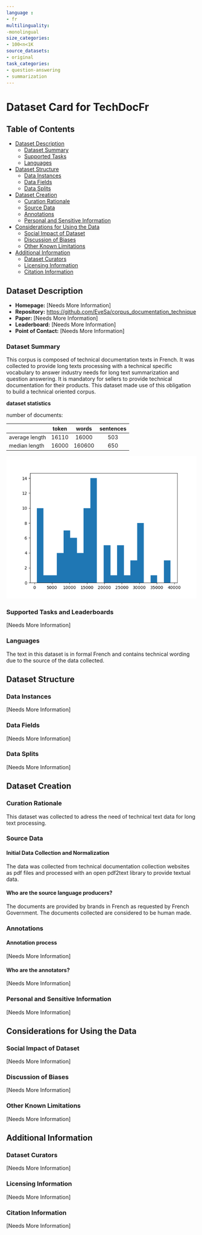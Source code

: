 ```yaml
---
language :
- fr
multilinguality:
-monolingual
size_categories:
- 100<n<1K
source_datasets:
- original
task_categories:
- question-answering
- summarization
---
```


# Dataset Card for TechDocFr

## Table of Contents
- [Dataset Description](#dataset-description)
  - [Dataset Summary](#dataset-summary)
  - [Supported Tasks](#supported-tasks-and-leaderboards)
  - [Languages](#languages)
- [Dataset Structure](#dataset-structure)
  - [Data Instances](#data-instances)
  - [Data Fields](#data-instances)
  - [Data Splits](#data-instances)
- [Dataset Creation](#dataset-creation)
  - [Curation Rationale](#curation-rationale)
  - [Source Data](#source-data)
  - [Annotations](#annotations)
  - [Personal and Sensitive Information](#personal-and-sensitive-information)
- [Considerations for Using the Data](#considerations-for-using-the-data)
  - [Social Impact of Dataset](#social-impact-of-dataset)
  - [Discussion of Biases](#discussion-of-biases)
  - [Other Known Limitations](#other-known-limitations)
- [Additional Information](#additional-information)
  - [Dataset Curators](#dataset-curators)
  - [Licensing Information](#licensing-information)
  - [Citation Information](#citation-information)

## Dataset Description

- **Homepage:** [Needs More Information]
- **Repository:** https://github.com/EveSa/corpus_documentation_technique
- **Paper:** [Needs More Information]
- **Leaderboard:** [Needs More Information]
- **Point of Contact:** [Needs More Information]

### Dataset Summary

This corpus is composed of technical documentation texts in French. It was collected to provide long texts processing with a technical specific vocabulary to answer industry needs for long text summarization and question answering. It is mandatory for sellers to provide technical documentation for their products. This dataset made use of this obligation to build a technical oriented corpus.

**dataset statistics**

number of documents:

|| token | words | sentences |
|--|:---:|:-----:|:---------:|
|average length | 16110 | 16000 | 503 |
|median length | 16000 | 160600| 650|

![data distribution](image/Distribution_taille_texte.png)


### Supported Tasks and Leaderboards

[Needs More Information]

### Languages

The text in this dataset is in formal French and contains technical wording due to the source of the data collected.

## Dataset Structure

### Data Instances

[Needs More Information]

### Data Fields

[Needs More Information]

### Data Splits

[Needs More Information]

## Dataset Creation

### Curation Rationale

This dataset was collected to adress the need of technical text data for long text processing.

### Source Data

#### Initial Data Collection and Normalization

The data was collected from technical documentation collection websites as pdf files and processed with an open pdf2text library to provide textual data.

#### Who are the source language producers?

The documents are provided by brands in French as requested by French Government. The documents collected are considered to be human made.

### Annotations

#### Annotation process

[Needs More Information]

#### Who are the annotators?

[Needs More Information]

### Personal and Sensitive Information

[Needs More Information]

## Considerations for Using the Data

### Social Impact of Dataset

[Needs More Information]

### Discussion of Biases

[Needs More Information]

### Other Known Limitations

[Needs More Information]

## Additional Information

### Dataset Curators

[Needs More Information]

### Licensing Information

[Needs More Information]

### Citation Information

[Needs More Information]